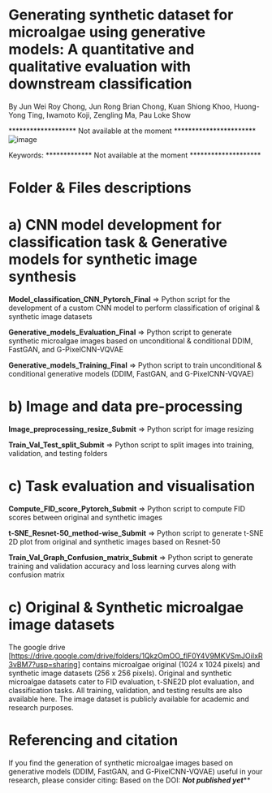 # Generating synthetic dataset for microalgae using generative models: A quantitative and qualitative evaluation with downstream classification

By Jun Wei Roy Chong, Jun Rong Brian Chong, Kuan Shiong Khoo, Huong-Yong Ting, Iwamoto Koji, Zengling Ma, Pau Loke Show

******************* Not available at the moment ***********************
![image](https://github.com/user-attachments/assets/f127e69a-aa52-4fdd-8c86-e91c08626164)


Keywords: ************* Not available at the moment ********************

# Folder & Files descriptions
# a) CNN model development for classification task & Generative models for synthetic image synthesis

**Model_classification_CNN_Pytorch_Final** => Python script for the development of a custom CNN model to perform classification of original & synthetic image datasets

**Generative_models_Evaluation_Final** => Python script to generate synthetic microalgae images based on unconditional & conditional DDIM, FastGAN, and G-PixelCNN-VQVAE

**Generative_models_Training_Final** => Python script to train unconditional & conditional generative models (DDIM, FastGAN, and G-PixelCNN-VQVAE)

# b) Image and data pre-processing

**Image_preprocessing_resize_Submit** =>  Python script for image resizing

**Train_Val_Test_split_Submit** => Python script to split images into training, validation, and testing folders

# c) Task evaluation and visualisation

**Compute_FID_score_Pytorch_Submit** => Python script to compute FID scores between original and synthetic images 

**t-SNE_Resnet-50_method-wise_Submit** => Python script to generate t-SNE 2D plot from original and synthetic images based on Resnet-50

**Train_Val_Graph_Confusion_matrix_Submit** => Python script to generate training and validation accuracy and loss learning curves along with confusion matrix

# c) Original & Synthetic microalgae image datasets
The google drive [https://drive.google.com/drive/folders/1QkzOmOO_flF0Y4V9MKVSmJOiIxR3vBM7?usp=sharing] contains microalgae original (1024 x 1024 pixels) and synthetic image datasets (256 x 256 pixels). Original and synthetic microalgae datasets cater to FID evaluation, t-SNE2D plot evaluation, and classification tasks. All training, validation, and testing results are also available here. The image dataset is publicly available for academic and research purposes.

# Referencing and citation
If you find the generation of synthetic microalgae images based on generative models (DDIM, FastGAN, and G-PixelCNN-VQVAE) useful in your research, please consider citing: Based on the DOI: *********Not published yet***********

